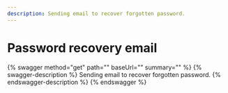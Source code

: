 ```yaml
---
description: Sending email to recover forgotten password.
---
```


# Password recovery email

{% swagger method="get" path="" baseUrl="" summary="" %}
{% swagger-description %}
Sending email to recover forgotten password.
{% endswagger-description %}
{% endswagger %}
